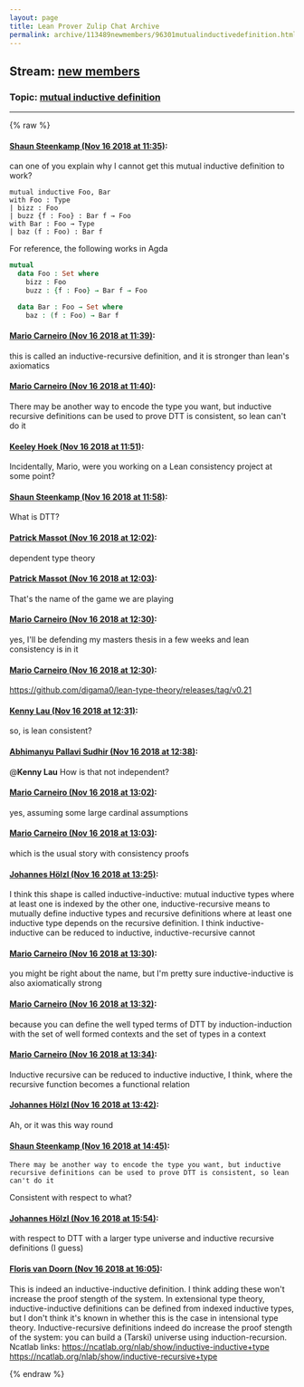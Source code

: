 ```yaml
---
layout: page
title: Lean Prover Zulip Chat Archive 
permalink: archive/113489newmembers/96301mutualinductivedefinition.html
---
```


## Stream: [new members](index.html)
### Topic: [mutual inductive definition](96301mutualinductivedefinition.html)

---


{% raw %}
#### [ Shaun Steenkamp (Nov 16 2018 at 11:35)](https://leanprover.zulipchat.com/#narrow/stream/113489-new%20members/topic/mutual%20inductive%20definition/near/147808981):
can one of you explain why I cannot get this mutual inductive definition to work?
```lean
mutual inductive Foo, Bar
with Foo : Type
| bizz : Foo
| buzz {f : Foo} : Bar f → Foo
with Bar : Foo → Type
| baz (f : Foo) : Bar f
```
For reference, the following works in Agda
```agda
mutual
  data Foo : Set where
    bizz : Foo
    buzz : {f : Foo} → Bar f → Foo

  data Bar : Foo → Set where
    baz : (f : Foo) → Bar f
```

#### [ Mario Carneiro (Nov 16 2018 at 11:39)](https://leanprover.zulipchat.com/#narrow/stream/113489-new%20members/topic/mutual%20inductive%20definition/near/147809137):
this is called an inductive-recursive definition, and it is stronger than lean's axiomatics

#### [ Mario Carneiro (Nov 16 2018 at 11:40)](https://leanprover.zulipchat.com/#narrow/stream/113489-new%20members/topic/mutual%20inductive%20definition/near/147809215):
There may be another way to encode the type you want, but inductive recursive definitions can be used to prove DTT is consistent, so lean can't do it

#### [ Keeley Hoek (Nov 16 2018 at 11:51)](https://leanprover.zulipchat.com/#narrow/stream/113489-new%20members/topic/mutual%20inductive%20definition/near/147809656):
Incidentally, Mario, were you working on a Lean consistency project at some point?

#### [ Shaun Steenkamp (Nov 16 2018 at 11:58)](https://leanprover.zulipchat.com/#narrow/stream/113489-new%20members/topic/mutual%20inductive%20definition/near/147809895):
What is DTT?

#### [ Patrick Massot (Nov 16 2018 at 12:02)](https://leanprover.zulipchat.com/#narrow/stream/113489-new%20members/topic/mutual%20inductive%20definition/near/147810111):
dependent type theory

#### [ Patrick Massot (Nov 16 2018 at 12:03)](https://leanprover.zulipchat.com/#narrow/stream/113489-new%20members/topic/mutual%20inductive%20definition/near/147810119):
That's the name of the game we are playing

#### [ Mario Carneiro (Nov 16 2018 at 12:30)](https://leanprover.zulipchat.com/#narrow/stream/113489-new%20members/topic/mutual%20inductive%20definition/near/147811271):
yes, I'll be defending my masters thesis in a few weeks and lean consistency is in it

#### [ Mario Carneiro (Nov 16 2018 at 12:30)](https://leanprover.zulipchat.com/#narrow/stream/113489-new%20members/topic/mutual%20inductive%20definition/near/147811346):
https://github.com/digama0/lean-type-theory/releases/tag/v0.21

#### [ Kenny Lau (Nov 16 2018 at 12:31)](https://leanprover.zulipchat.com/#narrow/stream/113489-new%20members/topic/mutual%20inductive%20definition/near/147811386):
so, is lean consistent?

#### [ Abhimanyu Pallavi Sudhir (Nov 16 2018 at 12:38)](https://leanprover.zulipchat.com/#narrow/stream/113489-new%20members/topic/mutual%20inductive%20definition/near/147811742):
@**Kenny Lau** How is that not independent?

#### [ Mario Carneiro (Nov 16 2018 at 13:02)](https://leanprover.zulipchat.com/#narrow/stream/113489-new%20members/topic/mutual%20inductive%20definition/near/147812715):
yes, assuming some large cardinal assumptions

#### [ Mario Carneiro (Nov 16 2018 at 13:03)](https://leanprover.zulipchat.com/#narrow/stream/113489-new%20members/topic/mutual%20inductive%20definition/near/147812723):
which is the usual story with consistency proofs

#### [ Johannes Hölzl (Nov 16 2018 at 13:25)](https://leanprover.zulipchat.com/#narrow/stream/113489-new%20members/topic/mutual%20inductive%20definition/near/147813619):
I think this shape is called inductive-inductive: mutual inductive types where at least one is indexed by the other one, inductive-recursive means to mutually define inductive types and recursive definitions where at least one inductive type depends on the recursive definition.
I think inductive-inductive can be reduced to inductive, inductive-recursive cannot

#### [ Mario Carneiro (Nov 16 2018 at 13:30)](https://leanprover.zulipchat.com/#narrow/stream/113489-new%20members/topic/mutual%20inductive%20definition/near/147813885):
you might be right about the name, but I'm pretty sure inductive-inductive is also axiomatically strong

#### [ Mario Carneiro (Nov 16 2018 at 13:32)](https://leanprover.zulipchat.com/#narrow/stream/113489-new%20members/topic/mutual%20inductive%20definition/near/147813968):
because you can define the well typed terms of DTT by induction-induction with the set of well formed contexts and the set of types in a context

#### [ Mario Carneiro (Nov 16 2018 at 13:34)](https://leanprover.zulipchat.com/#narrow/stream/113489-new%20members/topic/mutual%20inductive%20definition/near/147814054):
Inductive recursive can be reduced to inductive inductive, I think, where the recursive function becomes a functional relation

#### [ Johannes Hölzl (Nov 16 2018 at 13:42)](https://leanprover.zulipchat.com/#narrow/stream/113489-new%20members/topic/mutual%20inductive%20definition/near/147814450):
Ah, or it was this way round

#### [ Shaun Steenkamp (Nov 16 2018 at 14:45)](https://leanprover.zulipchat.com/#narrow/stream/113489-new%20members/topic/mutual%20inductive%20definition/near/147817435):
```quote
There may be another way to encode the type you want, but inductive recursive definitions can be used to prove DTT is consistent, so lean can't do it
```
 Consistent with respect to what?

#### [ Johannes Hölzl (Nov 16 2018 at 15:54)](https://leanprover.zulipchat.com/#narrow/stream/113489-new%20members/topic/mutual%20inductive%20definition/near/147821293):
with respect to DTT with a larger type universe and inductive recursive definitions (I guess)

#### [ Floris van Doorn (Nov 16 2018 at 16:05)](https://leanprover.zulipchat.com/#narrow/stream/113489-new%20members/topic/mutual%20inductive%20definition/near/147821961):
This is indeed an inductive-inductive definition. I think adding these won't increase the proof stength of the system. In extensional type theory, inductive-inductive definitions can be defined from indexed inductive types, but I don't think it's known in whether this is the case in intensional type theory.
Inductive-recursive definitions indeed do increase the proof stength of the system: you can build a (Tarski) universe using induction-recursion.
Ncatlab links:
https://ncatlab.org/nlab/show/inductive-inductive+type
https://ncatlab.org/nlab/show/inductive-recursive+type


{% endraw %}
